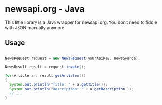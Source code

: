 # newsapi.org - Java

This little library is a Java wrapper for newsapi.org. You don't need to fiddle with JSON manually anymore.


## Usage
``` java

NewsRequest request = new NewsRequest(yourApiKey, newsSource);

NewsResult result = request.invoke();

for(Article a : result.getArticles())
{
  System.out.println("Title: " + a.getTitle());
  System.out.println("Description: " + a.getDescription());
  // ...
}
